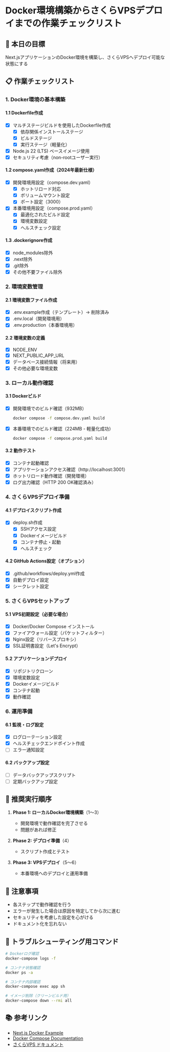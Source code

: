 # Docker環境構築からさくらVPSデプロイまでの作業チェックリスト

## 🎯 本日の目標
Next.jsアプリケーションのDocker環境を構築し、さくらVPSへデプロイ可能な状態にする

## 📋 作業チェックリスト

### 1. Docker環境の基本構築

#### 1.1 Dockerfile作成
- [x] マルチステージビルドを使用したDockerfile作成
  - [x] 依存関係インストールステージ
  - [x] ビルドステージ
  - [x] 実行ステージ（軽量化）
- [x] Node.js 22 (LTS) ベースイメージ使用
- [x] セキュリティ考慮（non-rootユーザー実行）

#### 1.2 compose.yaml作成（2024年最新仕様）
- [x] 開発環境用設定（compose.dev.yaml）
  - [x] ホットリロード対応
  - [x] ボリュームマウント設定
  - [x] ポート設定（3000）
- [x] 本番環境用設定（compose.prod.yaml）
  - [x] 最適化されたビルド設定
  - [x] 環境変数設定
  - [x] ヘルスチェック設定

#### 1.3 .dockerignore作成
- [x] node_modules除外
- [x] .next除外
- [x] .git除外
- [x] その他不要ファイル除外

### 2. 環境変数管理

#### 2.1 環境変数ファイル作成
- [x] .env.example作成（テンプレート）→ 削除済み
- [x] .env.local（開発環境用）
- [x] .env.production（本番環境用）

#### 2.2 環境変数の定義
- [x] NODE_ENV
- [x] NEXT_PUBLIC_APP_URL
- [x] データベース接続情報（将来用）
- [x] その他必要な環境変数

### 3. ローカル動作確認

#### 3.1 Dockerビルド
- [x] 開発環境でのビルド確認（932MB）
  ```bash
  docker compose -f compose.dev.yaml build
  ```
- [x] 本番環境でのビルド確認（224MB - 軽量化成功）
  ```bash
  docker compose -f compose.prod.yaml build
  ```

#### 3.2 動作テスト
- [x] コンテナ起動確認
- [x] アプリケーションアクセス確認（http://localhost:3001）
- [x] ホットリロード動作確認（開発環境）
- [x] ログ出力確認（HTTP 200 OK確認済み）

### 4. さくらVPSデプロイ準備

#### 4.1 デプロイスクリプト作成
- [x] deploy.sh作成
  - [x] SSHアクセス設定
  - [x] Dockerイメージビルド
  - [x] コンテナ停止・起動
  - [x] ヘルスチェック

#### 4.2 GitHub Actions設定（オプション）
- [x] .github/workflows/deploy.yml作成
- [x] 自動デプロイ設定
- [x] シークレット設定

### 5. さくらVPSセットアップ

#### 5.1 VPS初期設定（必要な場合）
- [x] Docker/Docker Compose インストール
- [x] ファイアウォール設定（パケットフィルター）
- [x] Nginx設定（リバースプロキシ）
- [x] SSL証明書設定（Let's Encrypt）

#### 5.2 アプリケーションデプロイ
- [x] リポジトリクローン
- [x] 環境変数設定
- [x] Dockerイメージビルド
- [x] コンテナ起動
- [x] 動作確認

### 6. 運用準備

#### 6.1 監視・ログ設定
- [x] ログローテーション設定
- [x] ヘルスチェックエンドポイント作成
- [ ] エラー通知設定

#### 6.2 バックアップ設定
- [ ] データバックアップスクリプト
- [ ] 定期バックアップ設定

## 🚀 推奨実行順序

1. **Phase 1: ローカルDocker環境構築**（1〜3）
   - 開発環境で動作確認を完了させる
   - 問題があれば修正

2. **Phase 2: デプロイ準備**（4）
   - スクリプト作成とテスト

3. **Phase 3: VPSデプロイ**（5〜6）
   - 本番環境へのデプロイと運用準備

## 📝 注意事項

- 各ステップで動作確認を行う
- エラーが発生した場合は原因を特定してから次に進む
- セキュリティを考慮した設定を心がける
- ドキュメント化を忘れない

## 🔧 トラブルシューティング用コマンド

```bash
# Dockerログ確認
docker-compose logs -f

# コンテナ状態確認
docker ps -a

# コンテナ内部確認
docker-compose exec app sh

# イメージ削除（クリーンビルド用）
docker-compose down --rmi all
```

## 📚 参考リンク

- [Next.js Docker Example](https://github.com/vercel/next.js/tree/canary/examples/with-docker)
- [Docker Compose Documentation](https://docs.docker.com/compose/)
- [さくらVPS ドキュメント](https://manual.sakura.ad.jp/vps/)